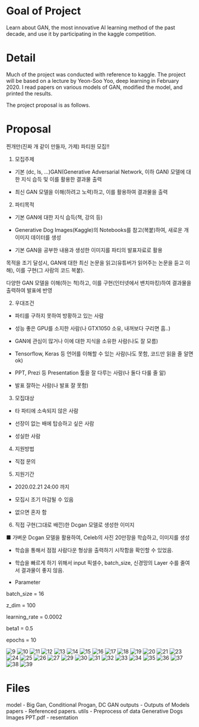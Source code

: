 # Goal of Project
Learn about GAN, the most innovative AI learning method of the past decade, and use it by participating in the kaggle competition.


# Detail
Much of the project was conducted with reference to kaggle. The project will be based on a lecture by Yeon-Soo Yoo, deep learning in February 2020. I read papers on various models of GAN, modified the model, and printed the results.

The project proposal is as follows.


# Proposal
찐개만(진짜 개 같이 만들자, 가제) 파티원 모집!!


1. 모집주제

- 기본 (dc, ls, ...)GAN(Generative Adversarial Network, 이하 GAN) 모델에 대한 지식 습득 및 이를 활용한 결과물 출력

- 최신 GAN 모델을 이해(하려고 노력)하고, 이를 활용하여 결과물을 출력


2. 파티목적

- 기본 GAN에 대한 지식 습득(책, 강의 등)

- Generative Dog Images(Kaggle)의 Notebooks를 참고(복붙)하여, 새로운 개 이미지 데이터를 생성

- 기본 GAN을 공부한 내용과 생성한 이미지를 파티의 발표자료로 활용

목적을 조기 달성시, GAN에 대한 최신 논문을 읽고(유튜버가 읽어주는 논문을 듣고 이해), 이를 구현(그 사람의 코드 복붙).

다양한 GAN 모델을 이해(하는 척)하고, 이를 구현(인터넷에서 밴치마킹)하여 결과물을 출력하여 발표에 반영



2. 우대조건

- 파티를 구하지 못하여 방황하고 있는 사람

- 성능 좋은 GPU를 소지한 사람(나 GTX1050 소유, 내꺼보다 구리면 흠..)

- GAN에 관심이 많거나 이에 대한 지식을 소유한 사람(나도 잘 모름)

- Tensorflow, Keras 등 언어를 이해할 수 있는 사람(나도 못함, 코드만 읽을 줄 알면 ok)

- PPT, Prezi 등 Presentation 툴을 잘 다루는 사람(나 둘다 다룰 줄 앎)

- 발표 잘하는 사람(나 발표 잘 못함)


3. 모집대상

- 타 파티에 소속되지 않은 사람

- 선장이 없는 배에 탑승하고 싶은 사람

- 성실한 사람


4. 지원방법

- 직접 문의


5. 지원기간

- 2020.02.21 24:00 까지

- 모집시 조기 마감될 수 있음

- 없으면 혼자 함


6. 직접 구현(그대로 배낀)한 Dcgan 모델로 생성한 이미지

■ 가벼운 Dcgan 모델을 활용하여, Celeb의 사진 20만장을 학습하고, 이미지를 생성



- 학습을 통해서 점점 사람다운 형상을 출력하기 시작함을 확인할 수 있었음.

- 학습을 빠르게 하기 위해서 input 픽셀수, batch_size, 신경망의 Layer 수를 줄여서 결과물이 좋지 않음.

- Parameter

batch_size = 16

z_dim = 100

learning_rate = 0.0002

beta1 = 0.5

epochs = 10

![9](https://user-images.githubusercontent.com/59387983/83408790-37469b80-a44e-11ea-969f-58a768c1dd5e.png)
![10](https://user-images.githubusercontent.com/59387983/83408792-37df3200-a44e-11ea-914b-f6e6d596f1c8.png)
![11](https://user-images.githubusercontent.com/59387983/83408795-3877c880-a44e-11ea-8cf9-88fee703c896.png)
![12](https://user-images.githubusercontent.com/59387983/83408797-39105f00-a44e-11ea-8bcb-48185d7deca5.png)
![13](https://user-images.githubusercontent.com/59387983/83408798-39105f00-a44e-11ea-8d26-feb52b639729.png)
![14](https://user-images.githubusercontent.com/59387983/83408802-39a8f580-a44e-11ea-8e3e-1e9ba8eb25f0.png)
![15](https://user-images.githubusercontent.com/59387983/83408805-3a418c00-a44e-11ea-83c9-49b03c05eba1.png)
![16](https://user-images.githubusercontent.com/59387983/83408806-3a418c00-a44e-11ea-9c00-f8caa819fdfe.png)
![17](https://user-images.githubusercontent.com/59387983/83408808-3ada2280-a44e-11ea-9dcf-17d529d03aec.png)
![18](https://user-images.githubusercontent.com/59387983/83408810-3b72b900-a44e-11ea-9e7c-d4d9f04db954.png)
![19](https://user-images.githubusercontent.com/59387983/83408811-3b72b900-a44e-11ea-9c37-9fbad2ba6dc4.png)
![20](https://user-images.githubusercontent.com/59387983/83408812-3c0b4f80-a44e-11ea-8a82-f2d7122c1a5a.png)
![21](https://user-images.githubusercontent.com/59387983/83408813-3c0b4f80-a44e-11ea-807b-515eca2ec478.png)
![23](https://user-images.githubusercontent.com/59387983/83408816-3d3c7c80-a44e-11ea-8404-5f340e63306c.png)
![24](https://user-images.githubusercontent.com/59387983/83408818-3d3c7c80-a44e-11ea-9e10-7d20d4477325.png)
![25](https://user-images.githubusercontent.com/59387983/83408819-3dd51300-a44e-11ea-80c7-4da2eda34e01.png)
![26](https://user-images.githubusercontent.com/59387983/83408823-3e6da980-a44e-11ea-8a33-6ca5544ecdcb.png)
![27](https://user-images.githubusercontent.com/59387983/83408827-3e6da980-a44e-11ea-9f36-4594ddd03e2f.png)
![29](https://user-images.githubusercontent.com/59387983/83408828-3f064000-a44e-11ea-8844-dbadb71b6822.png)
![30](https://user-images.githubusercontent.com/59387983/83408830-3f9ed680-a44e-11ea-8c41-1a89b8f314ec.png)
![31](https://user-images.githubusercontent.com/59387983/83408833-3f9ed680-a44e-11ea-957c-8ed71e6ea7ca.png)
![32](https://user-images.githubusercontent.com/59387983/83408834-40376d00-a44e-11ea-9351-9bd3feed58b4.png)
![33](https://user-images.githubusercontent.com/59387983/83408835-40d00380-a44e-11ea-956b-f0186292e403.png)
![34](https://user-images.githubusercontent.com/59387983/83408837-40d00380-a44e-11ea-9dde-c72295ce5dc9.png)
![35](https://user-images.githubusercontent.com/59387983/83408839-41689a00-a44e-11ea-8085-7cf0f58baf97.png)
![36](https://user-images.githubusercontent.com/59387983/83408840-41689a00-a44e-11ea-815f-d619e37a164c.png)
![37](https://user-images.githubusercontent.com/59387983/83408842-42013080-a44e-11ea-8011-16adfe7da39a.png)
![38](https://user-images.githubusercontent.com/59387983/83408843-4299c700-a44e-11ea-9dd8-6c4dc032bffe.png)
![39](https://user-images.githubusercontent.com/59387983/83408844-4299c700-a44e-11ea-895f-e9af3d94a4b1.png)


# Files
model - Big Gan, Conditional Progan, DC GAN
outputs	- Outputs of Models
papers - Referenced papers.
utils - Preprocess of data
Generative Dogs Images PPT.pdf - resentation
